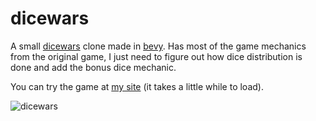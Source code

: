 # dicewars

A small [dicewars](https://www.gamedesign.jp/games/dicewars/) clone made in [bevy](https://github.com/bevyengine/bevy). Has most of the game mechanics from the original game, I just need to figure out how dice distribution is done and add the bonus dice mechanic.

You can try the game at [my site](https://bink.eu.org/dicewars/) (it takes a little while to load).

![dicewars](https://user-images.githubusercontent.com/66388895/198158234-136eae55-42d8-4e6f-aaeb-3613b8848817.png)